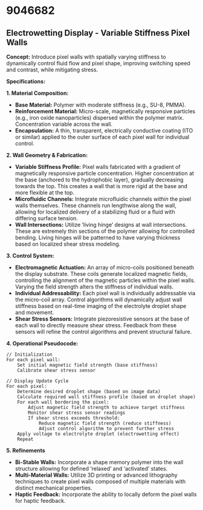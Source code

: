 # 9046682

## Electrowetting Display - Variable Stiffness Pixel Walls

**Concept:** Introduce pixel walls with spatially varying stiffness to dynamically control fluid flow and pixel shape, improving switching speed and contrast, while mitigating stress.

**Specifications:**

**1. Material Composition:**

*   **Base Material:**  Polymer with moderate stiffness (e.g., SU-8, PMMA).
*   **Reinforcement Material:**  Micro-scale, magnetically responsive particles (e.g., iron oxide nanoparticles) dispersed within the polymer matrix. Concentration variable across the wall.
*   **Encapsulation:** A thin, transparent, electrically conductive coating (ITO or similar) applied to the outer surface of each pixel wall for individual control.

**2. Wall Geometry & Fabrication:**

*   **Variable Stiffness Profile:** Pixel walls fabricated with a gradient of magnetically responsive particle concentration.  Higher concentration at the base (anchored to the hydrophobic layer), gradually decreasing towards the top.  This creates a wall that is more rigid at the base and more flexible at the top.
*   **Microfluidic Channels:** Integrate microfluidic channels *within* the pixel walls themselves. These channels run lengthwise along the wall, allowing for localized delivery of a stabilizing fluid or a fluid with differing surface tension.
*   **Wall Intersections:** Utilize ‘living hinge’ designs at wall intersections. These are extremely thin sections of the polymer allowing for controlled bending.  Living hinges will be patterned to have varying thickness based on localized shear stress modeling.

**3.  Control System:**

*   **Electromagnetic Actuation:** An array of micro-coils positioned beneath the display substrate.  These coils generate localized magnetic fields, controlling the alignment of the magnetic particles within the pixel walls. Varying the field strength alters the stiffness of individual walls.
*   **Individual Addressability:** Each pixel wall is individually addressable via the micro-coil array.  Control algorithms will dynamically adjust wall stiffness based on real-time imaging of the electrolyte droplet shape and movement.
*    **Shear Stress Sensors:** Integrate piezoresistive sensors at the base of each wall to directly measure shear stress. Feedback from these sensors will refine the control algorithms and prevent structural failure.

**4. Operational Pseudocode:**

```
// Initialization
For each pixel wall:
    Set initial magnetic field strength (base stiffness)
    Calibrate shear stress sensor

// Display Update Cycle
For each pixel:
    Determine desired droplet shape (based on image data)
    Calculate required wall stiffness profile (based on droplet shape)
    For each wall bordering the pixel:
        Adjust magnetic field strength to achieve target stiffness
        Monitor shear stress sensor readings
        If shear stress exceeds threshold:
            Reduce magnetic field strength (reduce stiffness)
            Adjust control algorithm to prevent further stress
    Apply voltage to electrolyte droplet (electrowetting effect)
    Repeat
```

**5. Refinements**

*   **Bi-Stable Walls:** Incorporate a shape memory polymer into the wall structure allowing for defined ‘relaxed’ and ‘activated’ states.
*   **Multi-Material Walls:** Utilize 3D printing or advanced lithography techniques to create pixel walls composed of multiple materials with distinct mechanical properties.
*    **Haptic Feedback:** Incorporate the ability to locally deform the pixel walls for haptic feedback.